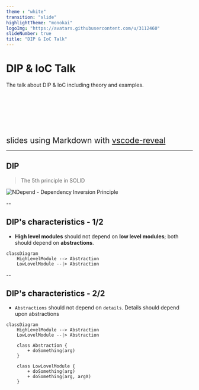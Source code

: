 ```yaml
---
theme : "white"
transition: "slide"
highlightTheme: "monokai"
logoImg: "https://avatars.githubusercontent.com/u/3112460"
slideNumber: true
title: "DIP & IoC Talk"
---
```


# DIP & IoC Talk

The talk about DIP & IoC including theory and examples.


<div style="margin-top: 6em; font-size: 16pt;">
slides using Markdown with <a href="https://marketplace.visualstudio.com/items?itemName=evilz.vscode-reveal">vscode-reveal</a>
</div>

---

## DIP

> The 5th principle in SOLID

![NDepend - Dependency Inversion Principle](https://blog.ndepend.com/wp-content/uploads/DIP.png)

--

## DIP's characteristics - 1/2

- **High level modules** should not depend on **low level modules**; both should depend on **abstractions**.

```mermaid
classDiagram
    HighLevelModule --> Abstraction
    LowLovelModule --|> Abstraction
```

--

## DIP's characteristics - 2/2

- `Abstractions` should not depend on `details`.  Details should depend upon abstractions

```mermaid
classDiagram
    HighLevelModule --> Abstraction
    LowLovelModule --|> Abstraction

    class Abstraction {
        + doSomething(arg)
    }

    class LowLovelModule {
        + doSomething(arg)
        + doSomething(arg, argX)
    }
```

